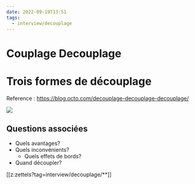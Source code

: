 ```yaml
---
date: 2022-09-19T13:51
tags:
  - interview/decouplage
---
```


# Couplage Decouplage


# Trois formes de découplage

Reference
: https://blog.octo.com/decouplage-decouplage-decouplage/

![](./static/decouplage/decouplage-venn.png)


## Questions associées
- Quels avantages?
- Quels inconvénients?
  - Quels effets de bords?
- Quand découpler?

[[z:zettels?tag=interview/decouplage/**]]

